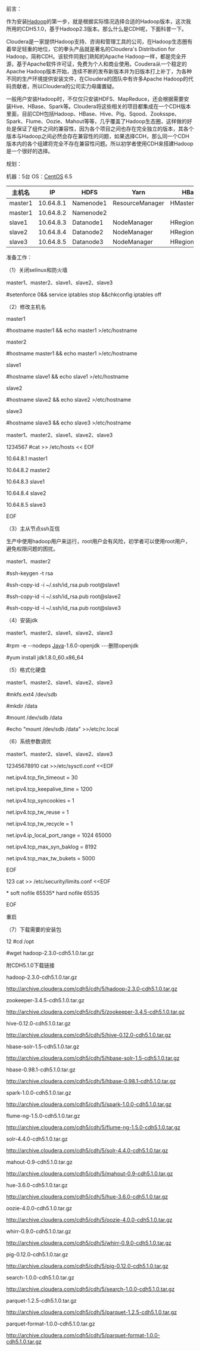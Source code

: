 前言：

作为安装[Hadoop](https://www.linuxidc.com/topicnews.aspx?tid=13)的第一步，就是根据实际情况选择合适的Hadoop版本，这次我所用的CDH5.1.0，基于Hadoop2.3版本。那么什么是CDH呢，下面科普一下。

Cloudera是一家提供Hadoop支持、咨询和管理工具的公司，在Hadoop生态圈有着举足轻重的地位，它的拳头产品就是著名的Cloudera's Distribution for Hadoop，简称CDH。该软件同我们熟知的Apache Hadoop一样，都是完全开源，基于Apache软件许可证，免费为个人和商业使用。Coudera从一个稳定的Apache Hadoop版本开始，连续不断的发布新版本并为旧版本打上补丁，为各种不同的生产环境提供安装文件，在Cloudera的团队中有许多Apache Hadoop的代码贡献者，所以Cloudera的公司实力毋庸置疑。

一般用户安装Hadoop时，不仅仅只安装HDFS、MapReduce，还会根据需要安装Hive、HBase、Spark等。Cloudera将这些相关的项目都集成在一个CDH版本里面，目前CDH包括Hadoop、HBase、Hive、Pig、Sqood、Zooksspe、Spark、Flume、Oozie、Mahout等等，几乎覆盖了Hadoop生态圈，这样做的好处是保证了组件之间的兼容性，因为各个项目之间也存在完全独立的版本，其各个版本与Hadoop之间必然会存在兼容性的问题，如果选择CDH，那么同一个CDH版本内的各个组建将完全不存在兼容性问题。所以初学者使用CDH来搭建Hadoop是一个很好的选择。

规划：

机器：5台  OS：[CentOS](https://www.linuxidc.com/topicnews.aspx?tid=14) 6.5

| 主机名  | IP        | HDFS      | Yarn            | HBase         |
| ------- | --------- | --------- | --------------- | ------------- |
| master1 | 10.64.8.1 | Namenode1 | ResourceManager | HMaster       |
| master1 | 10.64.8.2 | Namenode2 |                 |               |
| slave1  | 10.64.8.3 | Datanode1 | NodeManager     | HRegionServer |
| slave2  | 10.64.8.4 | Datanode2 | NodeManager     | HRegionServer |
| slave3  | 10.64.8.5 | Datanode3 | NodeManager     | HRegionServer |

准备工作：

（1）关闭selinux和防火墙

master1、master2、slave1、slave2、slave3

\#setenforce 0&& service iptables stop &&chkconfig iptables off

（2）修改主机名

master1

\#hostname master1 && echo master1 >/etc/hostname

master2

\#hostname master1 && echo master1 >/etc/hostname

slave1

\#hostname slave1 && echo slave1 >/etc/hostname

slave2

\#hostname slave2 && echo slave2 >/etc/hostname

slave3

\#hostname slave3 && echo slave3 >/etc/hostname

master1、master2、slave1、slave2、slave3

1234567 #cat >> /etc/hosts << EOF

10.64.8.1 master1

10.64.8.2 master2

10.64.8.3 slave1

10.64.8.4 slave2

10.64.8.5 slave3

EOF

（3）主从节点ssh互信

生产中使用hadoop用户来运行，root用户会有风险，初学者可以使用root用户，避免权限问题的困扰。

master1、master2

\#ssh-keygen -t rsa

\#ssh-copy-id -i ~/.ssh/id_rsa.pub root@slave1

\#ssh-copy-id -i ~/.ssh/id_rsa.pub root@slave2

\#ssh-copy-id -i ~/.ssh/id_rsa.pub root@slave3

（4）安装jdk

master1、master2、slave1、slave2、slave3

\#rpm -e --nodeps [Java](https://www.linuxidc.com/Java)-1.6.0-openjdk  ---删除openjdk

\#yum install jdk1.8.0_60.x86_64

（5）格式化硬盘

master1、master2、slave1、slave2、slave3

\#mkfs.ext4 /dev/sdb

\#mkdir /data

\#mount /dev/sdb /data

\#echo "mount /dev/sdb /data" >>/etc/rc.local

（6）系统参数调优

master1、master2、slave1、slave2、slave3

12345678910 cat >>/etc/sysctl.conf <<EOF

net.ipv4.tcp_fin_timeout = 30

net.ipv4.tcp_keepalive_time = 1200 

net.ipv4.tcp_syncookies = 1 

net.ipv4.tcp_tw_reuse = 1 

net.ipv4.tcp_tw_recycle = 1 

net.ipv4.ip_local_port_range = 1024 65000

net.ipv4.tcp_max_syn_baklog = 8192

net.ipv4.tcp_max_tw_bukets = 5000

EOF

123 cat >> /etc/security/limits.conf <<EOF

\*            soft    nofile          65535*            hard    nofile          65535

EOF

重启

（7）下载需要的安装包

12 #cd /opt

\#wget hadoop-2.3.0-cdh5.1.0.tar.gz

附CDH5.1.0下载链接

hadoop-2.3.0-cdh5.1.0.tar.gz

<http://archive.cloudera.com/cdh5/cdh/5/hadoop-2.3.0-cdh5.1.0.tar.gz>

zookeeper-3.4.5-cdh5.1.0.tar.gz

<http://archive.cloudera.com/cdh5/cdh/5/zookeeper-3.4.5-cdh5.1.0.tar.gz>

hive-0.12.0-cdh5.1.0.tar.gz

<http://archive.cloudera.com/cdh5/cdh/5/hive-0.12.0-cdh5.1.0.tar.gz>

hbase-solr-1.5-cdh5.1.0.tar.gz

<http://archive.cloudera.com/cdh5/cdh/5/hbase-solr-1.5-cdh5.1.0.tar.gz>

hbase-0.98.1-cdh5.1.0.tar.gz

<http://archive.cloudera.com/cdh5/cdh/5/hbase-0.98.1-cdh5.1.0.tar.gz>

spark-1.0.0-cdh5.1.0.tar.gz

<http://archive.cloudera.com/cdh5/cdh/5/spark-1.0.0-cdh5.1.0.tar.gz>

flume-ng-1.5.0-cdh5.1.0.tar.gz

<http://archive.cloudera.com/cdh5/cdh/5/flume-ng-1.5.0-cdh5.1.0.tar.gz>

solr-4.4.0-cdh5.1.0.tar.gz

<http://archive.cloudera.com/cdh5/cdh/5/solr-4.4.0-cdh5.1.0.tar.gz>

mahout-0.9-cdh5.1.0.tar.gz

<http://archive.cloudera.com/cdh5/cdh/5/mahout-0.9-cdh5.1.0.tar.gz>

hue-3.6.0-cdh5.1.0.tar.gz

<http://archive.cloudera.com/cdh5/cdh/5/hue-3.6.0-cdh5.1.0.tar.gz>

oozie-4.0.0-cdh5.1.0.tar.gz

<http://archive.cloudera.com/cdh5/cdh/5/oozie-4.0.0-cdh5.1.0.tar.gz>

whirr-0.9.0-cdh5.1.0.tar.gz

<http://archive.cloudera.com/cdh5/cdh/5/whirr-0.9.0-cdh5.1.0.tar.gz>

pig-0.12.0-cdh5.1.0.tar.gz

<http://archive.cloudera.com/cdh5/cdh/5/pig-0.12.0-cdh5.1.0.tar.gz>

search-1.0.0-cdh5.1.0.tar.gz

<http://archive.cloudera.com/cdh5/cdh/5/search-1.0.0-cdh5.1.0.tar.gz>

parquet-1.2.5-cdh5.1.0.tar.gz

<http://archive.cloudera.com/cdh5/cdh/5/parquet-1.2.5-cdh5.1.0.tar.gz>

parquet-format-1.0.0-cdh5.1.0.tar.gz

<http://archive.cloudera.com/cdh5/cdh/5/parquet-format-1.0.0-cdh5.1.0.tar.gz>